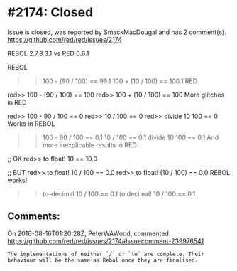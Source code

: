 
#2174: Closed
================================================================================
Issue is closed, was reported by SmackMacDougal and has 2 comment(s).
<https://github.com/red/red/issues/2174>

REBOL 2.7.8.3.1 vs RED 0.6.1

REBOL

> > 100 - (90 / 100)
> > == 99.1
> > 100 + (10 / 100)
> > == 100.1
> > RED

red>> 100 - (90 / 100)
== 100
red>> 100 + (10 / 100)
== 100
More glitches in RED

red>> 100 - 90 / 100
== 0
red>> 10 / 100
== 0
red>> divide 10 100
== 0
Works in REBOL

> > 100 - 90 / 100
> > == 0.1
> > 10 / 100
> > == 0.1
> > divide 10 100
> > == 0.1
> > And more inexplicable results in RED:

;; OK
red>> to float! 10
== 10.0

;; BUT
red>> to float! 10 / 100
== 0.0
red>> to float! (10 / 100)
== 0.0
REBOL works!

> > to-decimal 10 /  100
> > == 0.1
> > to decimal! 10 / 100
> > == 0.1 



Comments:
--------------------------------------------------------------------------------

On 2016-08-16T01:20:28Z, PeterWAWood, commented:
<https://github.com/red/red/issues/2174#issuecomment-239976541>

    The implementations of neither `/` or `to` are complete. Their behaviour will be the same as Rebol once they are finalised.

